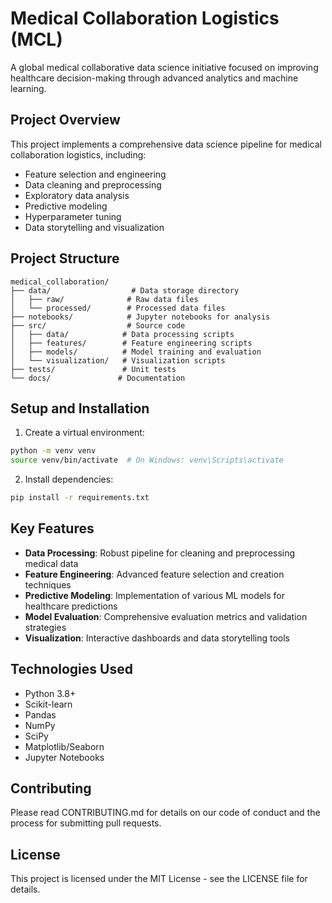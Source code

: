 # Medical Collaboration Logistics (MCL)

A global medical collaborative data science initiative focused on improving healthcare decision-making through advanced analytics and machine learning.

## Project Overview

This project implements a comprehensive data science pipeline for medical collaboration logistics, including:
- Feature selection and engineering
- Data cleaning and preprocessing
- Exploratory data analysis
- Predictive modeling
- Hyperparameter tuning
- Data storytelling and visualization

## Project Structure

```
medical_collaboration/
├── data/                  # Data storage directory
│   ├── raw/              # Raw data files
│   └── processed/        # Processed data files
├── notebooks/            # Jupyter notebooks for analysis
├── src/                  # Source code
│   ├── data/            # Data processing scripts
│   ├── features/        # Feature engineering scripts
│   ├── models/          # Model training and evaluation
│   └── visualization/   # Visualization scripts
├── tests/               # Unit tests
└── docs/               # Documentation
```

## Setup and Installation

1. Create a virtual environment:
```bash
python -m venv venv
source venv/bin/activate  # On Windows: venv\Scripts\activate
```

2. Install dependencies:
```bash
pip install -r requirements.txt
```

## Key Features

- **Data Processing**: Robust pipeline for cleaning and preprocessing medical data
- **Feature Engineering**: Advanced feature selection and creation techniques
- **Predictive Modeling**: Implementation of various ML models for healthcare predictions
- **Model Evaluation**: Comprehensive evaluation metrics and validation strategies
- **Visualization**: Interactive dashboards and data storytelling tools

## Technologies Used

- Python 3.8+
- Scikit-learn
- Pandas
- NumPy
- SciPy
- Matplotlib/Seaborn
- Jupyter Notebooks

## Contributing

Please read CONTRIBUTING.md for details on our code of conduct and the process for submitting pull requests.

## License

This project is licensed under the MIT License - see the LICENSE file for details. 
